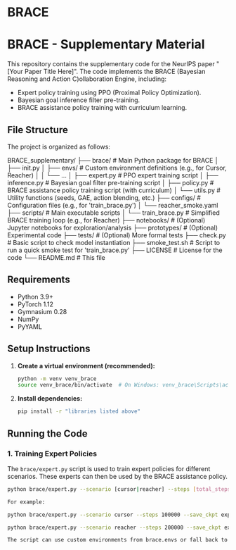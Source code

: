 # BRACE

# BRACE - Supplementary Material

This repository contains the supplementary code for the NeurIPS paper "[Your Paper Title Here]".
The code implements the BRACE (Bayesian Reasoning and Action C)ollaboration Engine, including:
-   Expert policy training using PPO (Proximal Policy Optimization).
-   Bayesian goal inference filter pre-training.
-   BRACE assistance policy training with curriculum learning.

## File Structure

The project is organized as follows:

BRACE_supplementary/
├── brace/                     # Main Python package for BRACE
│   ├── init.py
│   ├── envs/                  # Custom environment definitions (e.g., for Cursor, Reacher)
│   │   └── ...
│   ├── expert.py              # PPO expert training script
│   ├── inference.py           # Bayesian goal filter pre-training script
│   ├── policy.py              # BRACE assistance policy training script (with curriculum)
│   └── utils.py               # Utility functions (seeds, GAE, action blending, etc.)
├── configs/                   # Configuration files (e.g., for 'train_brace.py')
│   └── reacher_smoke.yaml
├── scripts/                   # Main executable scripts
│   └── train_brace.py         # Simplified BRACE training loop (e.g., for Reacher)
├── notebooks/                 # (Optional) Jupyter notebooks for exploration/analysis
├── prototypes/                # (Optional) Experimental code
├── tests/                     # (Optional) More formal tests
├── check.py                   # Basic script to check model instantiation
├── smoke_test.sh              # Script to run a quick smoke test for 'train_brace.py'
├── LICENSE                    # License for the code
└── README.md                  # This file




## Requirements

* Python 3.9+
* PyTorch 1.12
* Gymnasium 0.28
* NumPy
* PyYAML

## Setup Instructions


1.  **Create a virtual environment (recommended):**
    ```bash
    python -m venv venv_brace
    source venv_brace/bin/activate  # On Windows: venv_brace\Scripts\activate
    ```

2.  **Install dependencies:**
    ```bash
    pip install -r "libraries listed above"
    ```

## Running the Code

### 1. Training Expert Policies

The `brace/expert.py` script is used to train expert policies for different scenarios.
These experts can then be used by the BRACE assistance policy.

```bash
python brace/expert.py --scenario [cursor|reacher] --steps [total_steps] --save_ckpt experts/[scenario]_expert.pt --save_traj experts/[scenario]_demos.npz --device [cpu|cuda]

For example:

python brace/expert.py --scenario cursor --steps 100000 --save_ckpt experts/cursor_actor.pt --save_traj experts/cursor_demos.npz

python brace/expert.py --scenario reacher --steps 200000 --save_ckpt experts/reacher_actor.pt --save_traj experts/reacher_demos.npz

The script can use custom environments from brace.envs or fall back to default Gym environments (CartPole for cursor, Pendulum for reacher) if brace.envs is not fully set up. For paper results, ensure the correct brace.envs are used.
